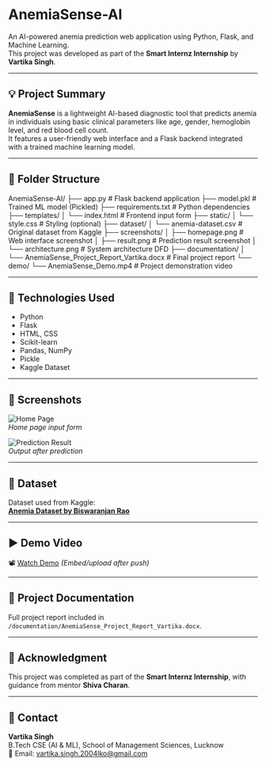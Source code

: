 # AnemiaSense-AI

An AI-powered anemia prediction web application using Python, Flask, and Machine Learning.  
This project was developed as part of the **Smart Internz Internship** by **Vartika Singh**.

---

## 💡 Project Summary

**AnemiaSense** is a lightweight AI-based diagnostic tool that predicts anemia in individuals using basic clinical parameters like age, gender, hemoglobin level, and red blood cell count.  
It features a user-friendly web interface and a Flask backend integrated with a trained machine learning model.

---

## 📂 Folder Structure
AnemiaSense-AI/
├── app.py # Flask backend application
├── model.pkl # Trained ML model (Pickled)
├── requirements.txt # Python dependencies
├── templates/
│ └── index.html # Frontend input form
├── static/
│ └── style.css # Styling (optional)
├── dataset/
│ └── anemia-dataset.csv # Original dataset from Kaggle
├── screenshots/
│ ├── homepage.png # Web interface screenshot
│ ├── result.png # Prediction result screenshot
│ └── architecture.png # System architecture DFD
├── documentation/
│ └── AnemiaSense_Project_Report_Vartika.docx # Final project report
└── demo/
└── AnemiaSense_Demo.mp4 # Project demonstration video

---

## 🔧 Technologies Used

- Python  
- Flask  
- HTML, CSS  
- Scikit-learn  
- Pandas, NumPy  
- Pickle  
- Kaggle Dataset

---

## 📸 Screenshots

![Home Page](screenshots/homepage.png)  
*Home page input form*

![Prediction Result](screenshots/result.png)  
*Output after prediction*

---

## 🧠 Dataset

Dataset used from Kaggle:  
**[Anemia Dataset by Biswaranjan Rao](https://www.kaggle.com/datasets/biswaranjanrao/anemia-dataset)**

---

## ▶️ Demo Video

📽️ [Watch Demo](demo/AnemiaSense_Demo.mp4) *(Embed/upload after push)*

---

## 🧾 Project Documentation

Full project report included in `/documentation/AnemiaSense_Project_Report_Vartika.docx`.

---

## 🙏 Acknowledgment

This project was completed as part of the **Smart Internz Internship**, with guidance from mentor **Shiva Charan**.

---

## 📩 Contact

**Vartika Singh**  
B.Tech CSE (AI & ML), School of Management Sciences, Lucknow  
📧 Email: vartika.singh.2004lko@gmail.com


